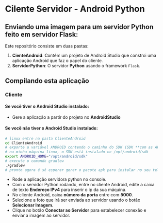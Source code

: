 # Cilente Servidor - Android Python

## Enviando uma imagem para um servidor Python feito em servidor Flask:
Este repositório consiste em duas pastas:
1. **CienteAndroid**: Contém um projeto de Android Studio que constroi uma aplicação Android que faz o papel do cliente.
2. **ServidorPython**: O servidor **Python** usando o framework `Flask`.

## Compilando esta aplicação
### Cliente
#### Se vocẽ tiver o Android Studio instalado:
* Gere a aplicação a partir do projeto no **AndroidStudio**
#### Se vocẽ não tiver o Android Studio instalado:

```bash
# linux entre na pasta ClienteAndroid
cd ClienteAndroid
# exporte a variável ANDROID contendo o caminho do SDK (SDK **com as APIs instaladas**)
# na minha máquina linux, o SDK está instalado no /opt/android/sdk
export ANDROID_HOME="/opt/android/sdk"
# execute o comando gradlew
./gradlew
# pronto agora é só esperar gerar o pacote apk para instalar no seu telefone Android
```

* Rode a aplicação servidora python no console.
* Com o servidor Python rodando, entre no cliente Android, edite a caixa de texto **Endereço IPv4** para inserir o ip da sua máquina.
* No cliente Android, caixa **número da porta** entre com **5000**.
* Selecione a foto que irá ser enviada ao servidor usando o botão **Selecionar Imagem**.
* Clique no botão **Conectar ao Servidor** para estabelecer conexão e enviar a imagem ao servidor.


